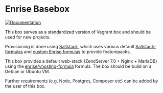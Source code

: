 # Enrise Basebox

[![Documentation](https://readthedocs.org/projects/enrise-basebox/badge/?version=master)](http://enrise-basebox.readthedocs.org/)

This box serves as a standardized version of Vagrant box and should be used for new projects.

Provisioning is done using [Saltstack](http://saltstack.org), which uses various default
[Saltstack-formulas](https://github.com/saltstack-formulas) and
[custom Enrise formulas](https://github.com/enrise/?query=formula) to provide featurepacks.

This box provides a default web-stack (ZendServer 7.0 + Nginx + MariaDB) using the
[enrise/vhosting-formula](https://github.com/enrise/vhosting-formula) formula.
The box should be build on a Debian or Ubuntu VM.

Further requirements (e.g. Node, Postgres, Composer etc) can be added by the user of this box.
